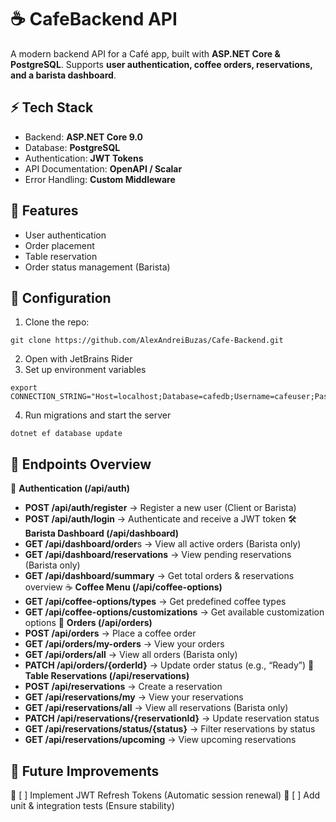 # ☕ CafeBackend API 

A modern backend API for a Café app, built with **ASP.NET Core & PostgreSQL**. Supports **user authentication, coffee orders, reservations, and a barista dashboard**.

## ⚡ Tech Stack
- Backend: **ASP.NET Core 9.0**
- Database: **PostgreSQL**
- Authentication: **JWT Tokens**
- API Documentation: **OpenAPI / Scalar**
- Error Handling: **Custom Middleware**

## 🔹 Features
- User authentication
- Order placement
- Table reservation
- Order status management (Barista)

## 🎯 Configuration
1. Clone the repo:
```
git clone https://github.com/AlexAndreiBuzas/Cafe-Backend.git
```
2. Open with JetBrains Rider
3. Set up environment variables
```
export CONNECTION_STRING="Host=localhost;Database=cafedb;Username=cafeuser;Password=yourpassword"
```
4. Run migrations and start the server
```
dotnet ef database update
```   

## 📌 Endpoints Overview
🔐 **Authentication (/api/auth)**
 -	**POST /api/auth/register** → Register a new user (Client or Barista)
 -	**POST /api/auth/login** → Authenticate and receive a JWT token
🛠 **Barista Dashboard (/api/dashboard)**
 -	**GET /api/dashboard/order**s → View all active orders (Barista only)
 -	**GET /api/dashboard/reservations** → View pending reservations (Barista only)
 -	**GET /api/dashboard/summary** → Get total orders & reservations overview
☕ **Coffee Menu (/api/coffee-options)**
 -	**GET /api/coffee-options/types** → Get predefined coffee types
 -	**GET /api/coffee-options/customizations** → Get available customization options
🛒 **Orders (/api/orders)**
 -	**POST /api/orders** → Place a coffee order
 -	**GET /api/orders/my-orders** → View your orders
 -	**GET /api/orders/all** → View all orders (Barista only)
 -	**PATCH /api/orders/{orderId}** → Update order status (e.g., “Ready”)
📅 **Table Reservations (/api/reservations)**
 -	**POST /api/reservations** → Create a reservation
 -	**GET /api/reservations/my** → View your reservations
 -	**GET /api/reservations/all** → View all reservations (Barista only)
 -	**PATCH /api/reservations/{reservationId}** → Update reservation status
 -	**GET /api/reservations/status/{status}** → Filter reservations by status
 -	**GET /api/reservations/upcoming** → View upcoming reservations

## 🚀 Future Improvements
🔄 [ ] Implement JWT Refresh Tokens (Automatic session renewal)
🧪 [ ] Add unit & integration tests (Ensure stability)
